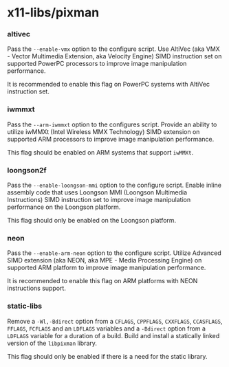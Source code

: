 # x11-libs/pixman

### altivec
Pass the `--enable-vmx` option to the configure script. Use AltiVec (aka VMX - Vector Multimedia Extension, aka Velocity Engine) SIMD instruction set on supported PowerPC processors to improve image manipulation performance.

It is recommended to enable this flag on PowerPC systems with AltiVec instruction set.

### iwmmxt
Pass the `--arm-iwmmxt` option to the configures script. Provide an ability to utilize iwMMXt (Intel Wireless MMX Technology) SIMD extension on supported ARM processors to improve image manipulation performance.

This flag should be enabled on ARM systems that support `iwMMXt`.

### loongson2f
Pass the `--enable-loongson-mmi` option to the configure script. Enable inline assembly code that uses Loongson MMI (Loongson Multimedia Instructions) SIMD instruction set to improve image manipulation performance on the Loongson platform.

This flag should only be enabled on the Loongson platform.

### neon
Pass the `--enable-arm-neon` option to the configure script. Utilize Advanced SIMD extension (aka NEON, aka MPE - Media Processing Engine) on supported ARM platform to improve image manipulation performance.

It is recommended to enable this flag on ARM platforms with NEON instructions support.

### static-libs
Remove a `-Wl,-Bdirect` option from a `CFLAGS`, `CPPFLAGS`, `CXXFLAGS`, `CCASFLAGS`, `FFLAGS`, `FCFLAGS` and an `LDFLAGS` variables and a `-Bdirect` option from a `LDFLAGS` variable for a duration of a build. Build and install a statically linked version of the `libpixman` library.

This flag should only be enabled if there is a need for the static library.
